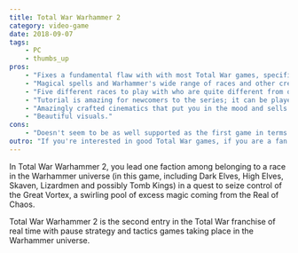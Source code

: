 ```yaml
---
title: Total War Warhammer 2
category: video-game
date: 2018-09-07
tags:
    - PC
    - thumbs_up
pros:
    - "Fixes a fundamental flaw with with most Total War games, specifically that campaigns never end, this is fixed by having continuously increasing stakes over the course of a campaign and a time limit gated by the progress of each race toward control over the Great Vortex."
    - "Magical spells and Warhammer's wide range of races and other creatures adds much needed spice to the regular Total War formula."
    - "Five different races to play with who are quite different from one another in both the strategic and tactical layers."
    - "Tutorial is amazing for newcomers to the series; it can be played with any race and acts as a seamless introduction to a real campaign."
    - "Amazingly crafted cinematics that put you in the mood and sells the fantasy perfectly."
    - "Beautiful visuals."
cons:
    - "Doesn't seem to be as well supported as the first game in terms of additional content and races; even though you can play with races from the first game, you can only do so in the &quot;Mortal Empires&quot; campaign which is a Total War paint-the-map style campaign which I personally can't go back to after experiencing the improved Total War Warhammer 2 &quot;Eye of the Vortex&quot; campaign."
outro: "If you're interested in good Total War games, if you are a fan of the Warhammer universe or a fan of the first game then you will most likely enjoy Total War Warhammer 2."
---
```

In Total War Warhammer 2, you lead one faction among belonging to a race in the Warhammer universe (in this game, including Dark Elves, High Elves, Skaven, Lizardmen and possibly Tomb Kings) in a quest to seize control of the Great Vortex, a swirling pool of excess magic coming from the Real of Chaos.

Total War Warhammer 2 is the second entry in the Total War franchise of real time with pause strategy and tactics games taking place in the Warhammer universe.

